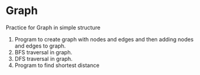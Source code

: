 # Graph

Practice for Graph in simple structure
1. Program to create graph with nodes and edges and then adding nodes and edges to graph.
2. BFS traversal in graph.
3. DFS traversal in graph.
4. Program to find shortest distance
